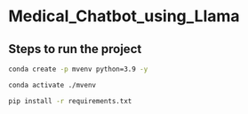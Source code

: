 # Medical_Chatbot_using_Llama

## Steps to run the project

```bash
conda create -p mvenv python=3.9 -y
```

```bash
conda activate ./mvenv
```

```bash
pip install -r requirements.txt
```